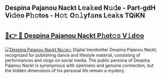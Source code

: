 ## Despina Pajanou Nackt L𝚎a𝚔ed N𝚞𝚍e - Part-gdH Vi𝚍𝚎o P𝚑𝚘tos - H𝚘𝚝 O𝚗𝚕yf𝚊ns L𝚎a𝚔s TQiKN

# <h2><a href="http://kf7jjvy.oniu.top/?m=Despina+Pajanou+Nackt">🔗👉 🔴 Despina Pajanou Nackt P𝚑ot𝚘𝚜 V𝚒d𝚎o</a></h2>

[![Despina Pajanou Nackt Nu𝚍e𝚜](https://i.imgur.com/0qMVB7G.gif)](http://kf7jjvy.oniu.top/?m=Despina+Pajanou+Nackt)
Digital trendsetter Despina Pajanou Nackt, recognized for publishing dance and lifestyle material, consisting of performances and vlogs on social media. The public persona of Despina Pajanou Nackt is synonymous with openness and genuine connection, but the hidden dimensions of his personal life remain a mystery.  
